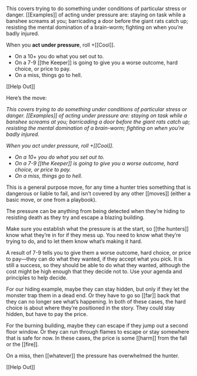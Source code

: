 
This covers trying to do something under conditions of particular stress or danger. [[Examples]] of acting under pressure are: staying on task while a banshee screams at you; barricading a door before the giant rats catch up; resisting the mental domination of a brain-worm; fighting on when you’re badly injured.

When you **act under pressure**, roll +[[Cool]].

- On a 10+ you do what you set out to.
- On a 7-9 [[the Keeper]] is going to give you a worse outcome, hard choice, or price to pay.
- On a miss, things go to hell.

[[Help Out]]

Here’s the move:

*This covers trying to do something under conditions of particular stress or danger. [[Examples]] of acting under pressure are: staying on task while a banshee screams at you; barricading a door before the giant rats catch up; resisting the mental domination of a brain-worm; fighting on when you’re badly injured.*

*When you act under pressure, roll +[[Cool]].*

- *On a 10+ you do what you set out to.*
- *On a 7-9 [[the Keeper]] is going to give you a worse outcome, hard choice, or price to pay.*
- *On a miss, things go to hell.*

This is a general purpose move, for any time a hunter tries something that is dangerous or liable to fail, and isn’t covered by any other [[moves]] (either a basic move, or one from a playbook).

The pressure can be anything from being detected when they’re hiding to resisting death as they try and escape a blazing building.

Make sure you establish what the pressure is at the start, so [[the hunters]] know what they’re in for if they mess up. You need to know what they’re trying to do, and to let them know what’s making it hard.

A result of 7-9 tells you to give them a worse outcome, hard choice, or price to pay—they can do what they wanted, if they accept what you pick. It is still a success, so they should be able to do what they wanted, although the cost might be high enough that they decide not to. Use your agenda and principles to help decide.

For our hiding example, maybe they can stay hidden, but only if they let the monster trap them in a dead end. Or they have to go so [[far]] back that they can no longer see what’s happening. In both of these cases, the hard choice is about where they’re positioned in the story. They could stay hidden, but have to pay the price.

For the burning building, maybe they can escape if they jump out a second floor window. Or they can run through flames to escape or stay somewhere that is safe for now. In these cases, the price is some [[harm]] from the fall or the [[fire]].

On a miss, then [[whatever]] the pressure has overwhelmed the hunter.

[[Help Out]]

